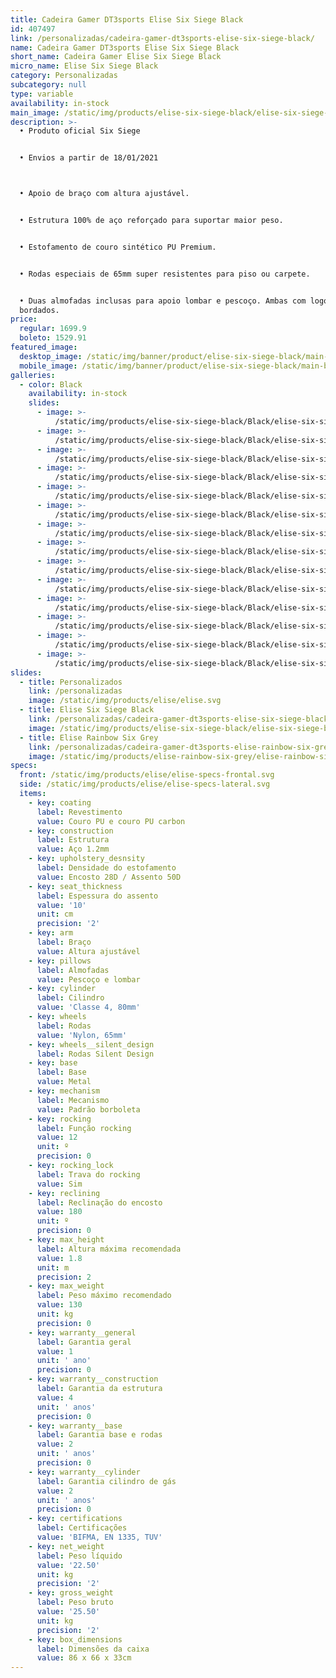```yaml
---
title: Cadeira Gamer DT3sports Elise Six Siege Black
id: 407497
link: /personalizadas/cadeira-gamer-dt3sports-elise-six-siege-black/
name: Cadeira Gamer DT3sports Elise Six Siege Black
short_name: Cadeira Gamer Elise Six Siege Black
micro_name: Elise Six Siege Black
category: Personalizadas
subcategory: null
type: variable
availability: in-stock
main_image: /static/img/products/elise-six-siege-black/elise-six-siege-black.jpg
description: >-
  • Produto oficial Six Siege 


  • Envios a partir de 18/01/2021



  • Apoio de braço com altura ajustável. 


  • Estrutura 100% de aço reforçado para suportar maior peso. 


  • Estofamento de couro sintético PU Premium.


  • Rodas especiais de 65mm super resistentes para piso ou carpete.


  • Duas almofadas inclusas para apoio lombar e pescoço. Ambas com logos
  bordados.
price:
  regular: 1699.9
  boleto: 1529.91
featured_image:
  desktop_image: /static/img/banner/product/elise-six-siege-black/main-banner__desktop.jpg
  mobile_image: /static/img/banner/product/elise-six-siege-black/main-banner__desktop.jpg
galleries:
  - color: Black
    availability: in-stock
    slides:
      - image: >-
          /static/img/products/elise-six-siege-black/Black/elise-six-siege-black-00.jpg
      - image: >-
          /static/img/products/elise-six-siege-black/Black/elise-six-siege-black-01.jpg
      - image: >-
          /static/img/products/elise-six-siege-black/Black/elise-six-siege-black-02.jpg
      - image: >-
          /static/img/products/elise-six-siege-black/Black/elise-six-siege-black-03.jpg
      - image: >-
          /static/img/products/elise-six-siege-black/Black/elise-six-siege-black-04.jpg
      - image: >-
          /static/img/products/elise-six-siege-black/Black/elise-six-siege-black-05.jpg
      - image: >-
          /static/img/products/elise-six-siege-black/Black/elise-six-siege-black-06.jpg
      - image: >-
          /static/img/products/elise-six-siege-black/Black/elise-six-siege-black-07.jpg
      - image: >-
          /static/img/products/elise-six-siege-black/Black/elise-six-siege-black-08.jpg
      - image: >-
          /static/img/products/elise-six-siege-black/Black/elise-six-siege-black-09.jpg
      - image: >-
          /static/img/products/elise-six-siege-black/Black/elise-six-siege-black-010.jpg
      - image: >-
          /static/img/products/elise-six-siege-black/Black/elise-six-siege-black-011.jpg
      - image: >-
          /static/img/products/elise-six-siege-black/Black/elise-six-siege-black-013.jpg
      - image: >-
          /static/img/products/elise-six-siege-black/Black/elise-six-siege-black-014.jpg
slides:
  - title: Personalizados
    link: /personalizadas
    image: /static/img/products/elise/elise.svg
  - title: Elise Six Siege Black
    link: /personalizadas/cadeira-gamer-dt3sports-elise-six-siege-black/
    image: /static/img/products/elise-six-siege-black/elise-six-siege-black.jpg
  - title: Elise Rainbow Six Grey
    link: /personalizadas/cadeira-gamer-dt3sports-elise-rainbow-six-grey/
    image: /static/img/products/elise-rainbow-six-grey/elise-rainbow-six-grey.jpg
specs:
  front: /static/img/products/elise/elise-specs-frontal.svg
  side: /static/img/products/elise/elise-specs-lateral.svg
  items:
    - key: coating
      label: Revestimento
      value: Couro PU e couro PU carbon
    - key: construction
      label: Estrutura
      value: Aço 1.2mm
    - key: upholstery_desnsity
      label: Densidade do estofamento
      value: Encosto 28D / Assento 50D
    - key: seat_thickness
      label: Espessura do assento
      value: '10'
      unit: cm
      precision: '2'
    - key: arm
      label: Braço
      value: Altura ajustável
    - key: pillows
      label: Almofadas
      value: Pescoço e lombar
    - key: cylinder
      label: Cilindro
      value: 'Classe 4, 80mm'
    - key: wheels
      label: Rodas
      value: 'Nylon, 65mm'
    - key: wheels__silent_design
      label: Rodas Silent Design
    - key: base
      label: Base
      value: Metal
    - key: mechanism
      label: Mecanismo
      value: Padrão borboleta
    - key: rocking
      label: Função rocking
      value: 12
      unit: º
      precision: 0
    - key: rocking_lock
      label: Trava do rocking
      value: Sim
    - key: reclining
      label: Reclinação do encosto
      value: 180
      unit: º
      precision: 0
    - key: max_height
      label: Altura máxima recomendada
      value: 1.8
      unit: m
      precision: 2
    - key: max_weight
      label: Peso máximo recomendado
      value: 130
      unit: kg
      precision: 0
    - key: warranty__general
      label: Garantia geral
      value: 1
      unit: ' ano'
      precision: 0
    - key: warranty__construction
      label: Garantia da estrutura
      value: 4
      unit: ' anos'
      precision: 0
    - key: warranty__base
      label: Garantia base e rodas
      value: 2
      unit: ' anos'
      precision: 0
    - key: warranty__cylinder
      label: Garantia cilindro de gás
      value: 2
      unit: ' anos'
      precision: 0
    - key: certifications
      label: Certificações
      value: 'BIFMA, EN 1335, TUV'
    - key: net_weight
      label: Peso líquido
      value: '22.50'
      unit: kg
      precision: '2'
    - key: gross_weight
      label: Peso bruto
      value: '25.50'
      unit: kg
      precision: '2'
    - key: box_dimensions
      label: Dimensões da caixa
      value: 86 x 66 x 33cm
---
```

